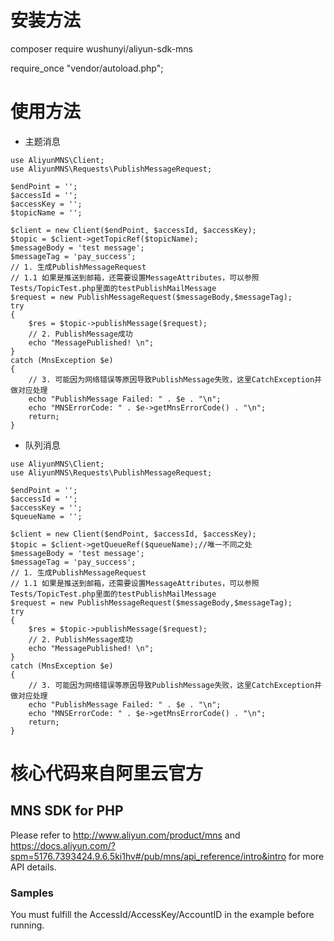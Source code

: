# 安装方法

composer require wushunyi/aliyun-sdk-mns

require_once "vendor/autoload.php";

# 使用方法

- 主题消息

```
use AliyunMNS\Client;
use AliyunMNS\Requests\PublishMessageRequest;

$endPoint = '';
$accessId = '';
$accessKey = '';
$topicName = '';

$client = new Client($endPoint, $accessId, $accessKey);
$topic = $client->getTopicRef($topicName);
$messageBody = 'test message';
$messageTag = 'pay_success';
// 1. 生成PublishMessageRequest
// 1.1 如果是推送到邮箱，还需要设置MessageAttributes，可以参照Tests/TopicTest.php里面的testPublishMailMessage
$request = new PublishMessageRequest($messageBody,$messageTag);
try
{
    $res = $topic->publishMessage($request);
    // 2. PublishMessage成功
    echo "MessagePublished! \n";
}
catch (MnsException $e)
{
    // 3. 可能因为网络错误等原因导致PublishMessage失败，这里CatchException并做对应处理
    echo "PublishMessage Failed: " . $e . "\n";
    echo "MNSErrorCode: " . $e->getMnsErrorCode() . "\n";
    return;
}
```

- 队列消息

```
use AliyunMNS\Client;
use AliyunMNS\Requests\PublishMessageRequest;

$endPoint = '';
$accessId = '';
$accessKey = '';
$queueName = '';

$client = new Client($endPoint, $accessId, $accessKey);
$topic = $client->getQueueRef($queueName);//唯一不同之处
$messageBody = 'test message';
$messageTag = 'pay_success';
// 1. 生成PublishMessageRequest
// 1.1 如果是推送到邮箱，还需要设置MessageAttributes，可以参照Tests/TopicTest.php里面的testPublishMailMessage
$request = new PublishMessageRequest($messageBody,$messageTag);
try
{
    $res = $topic->publishMessage($request);
    // 2. PublishMessage成功
    echo "MessagePublished! \n";
}
catch (MnsException $e)
{
    // 3. 可能因为网络错误等原因导致PublishMessage失败，这里CatchException并做对应处理
    echo "PublishMessage Failed: " . $e . "\n";
    echo "MNSErrorCode: " . $e->getMnsErrorCode() . "\n";
    return;
}
```

# 核心代码来自阿里云官方

## MNS SDK for PHP    
Please refer to http://www.aliyun.com/product/mns and  https://docs.aliyun.com/?spm=5176.7393424.9.6.5ki1hv#/pub/mns/api_reference/intro&intro for more API details.    

### Samples    
You must fulfill the AccessId/AccessKey/AccountID in the example before running.   
